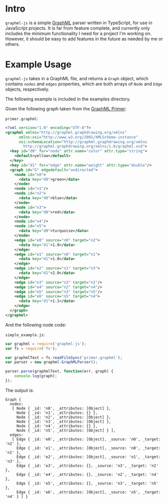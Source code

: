 # Intro

`graphml-js` is a simple [GraphML](http://graphml.graphdrawing.org/) parser written in TypeScript, for use in
JavaScript projects. It is far from feature complete, and currently only includes the
minimum functionality I need for a project I'm working on. However, it should be
easy to add features in the future as needed by me or others.

# Example Usage

`graphml-js` takes in a GraphML file, and returns a `Graph` object, which contains
`nodes` and `edges` properties, which are both arrays of `Node` and `Edge` objects,
respectively.

The following example is included in the examples directory.

Given the following graph taken from the [GraphML Primer](http://graphml.graphdrawing.org/primer/graphml-primer.html):

`primer.graphml`:
```xml
<?xml version="1.0" encoding="UTF-8"?>
<graphml xmlns="http://graphml.graphdrawing.org/xmlns"  
      xmlns:xsi="http://www.w3.org/2001/XMLSchema-instance"
      xsi:schemaLocation="http://graphml.graphdrawing.org/xmlns 
        http://graphml.graphdrawing.org/xmlns/1.0/graphml.xsd">
  <key id="d0" for="node" attr.name="color" attr.type="string">
    <default>yellow</default>
  </key>
  <key id="d1" for="edge" attr.name="weight" attr.type="double"/>
  <graph id="G" edgedefault="undirected">
    <node id="n0">
      <data key="d0">green</data>
    </node>
    <node id="n1"/>
    <node id="n2">
      <data key="d0">blue</data>
    </node>
    <node id="n3">
      <data key="d0">red</data>
    </node>
    <node id="n4"/>
    <node id="n5">
      <data key="d0">turquoise</data>
    </node>
    <edge id="e0" source="n0" target="n2">
      <data key="d1">1.0</data>
    </edge>
    <edge id="e1" source="n0" target="n1">
      <data key="d1">1.0</data>
    </edge>
    <edge id="e2" source="n1" target="n3">
      <data key="d1">2.0</data>
    </edge>
    <edge id="e3" source="n3" target="n2"/>
    <edge id="e4" source="n2" target="n4"/>
    <edge id="e5" source="n3" target="n5"/>
    <edge id="e6" source="n5" target="n4">
      <data key="d1">1.1</data>
    </edge>
  </graph>
</graphml>
```

And the following node code:

`simple_example.js`:
```javascript
var graphml = require('graphml-js');
var fs = require('fs');

var graphmlText = fs.readFileSync('primer.graphml');
var parser = new graphml.GraphMLParser();

parser.parse(graphmlText, function(err, graph) {
    console.log(graph);
});
```

The output is:

```
Graph {
  nodes: 
   [ Node { _id: 'n0', _attributes: [Object] },
     Node { _id: 'n1', _attributes: {} },
     Node { _id: 'n2', _attributes: [Object] },
     Node { _id: 'n3', _attributes: [Object] },
     Node { _id: 'n4', _attributes: {} },
     Node { _id: 'n5', _attributes: [Object] } ],
  edges: 
   [ Edge { _id: 'e0', _attributes: [Object], _source: 'n0', _target: 'n2' },
     Edge { _id: 'e1', _attributes: [Object], _source: 'n0', _target: 'n1' },
     Edge { _id: 'e2', _attributes: [Object], _source: 'n1', _target: 'n3' },
     Edge { _id: 'e3', _attributes: {}, _source: 'n3', _target: 'n2' },
     Edge { _id: 'e4', _attributes: {}, _source: 'n2', _target: 'n4' },
     Edge { _id: 'e5', _attributes: {}, _source: 'n3', _target: 'n5' },
     Edge { _id: 'e6', _attributes: [Object], _source: 'n5', _target: 'n4' } ] }
```
